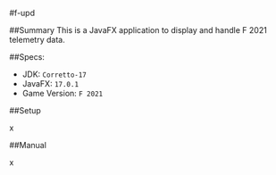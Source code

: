 #f-upd

##Summary
This is a JavaFX application to display and handle F 2021 telemetry data.

##Specs:
- JDK: ``Corretto-17``
- JavaFX: ``17.0.1``
- Game Version: ``F 2021 ``

##Setup

x

##Manual

x